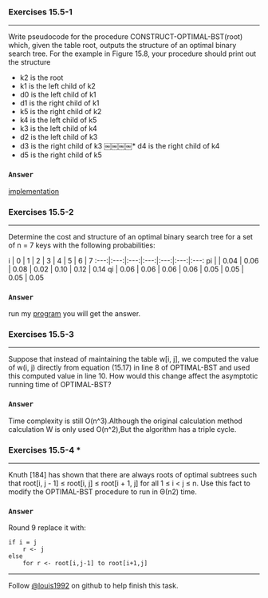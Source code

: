### Exercises 15.5-1
***

Write pseudocode for the procedure CONSTRUCT-OPTIMAL-BST(root) which, given the table root, outputs the structure of an optimal binary search tree. For the example in Figure 15.8, your procedure should print out the structure


* k2 is the root
* k1 is the left child of k2
* d0 is the left child of k1
* d1 is the right child of k1
* k5 is the right child of k2
* k4 is the left child of k5
* k3 is the left child of k4
* d2 is the left child of k3
* d3 is the right child of k3
￼￼￼￼* d4 is the right child of k4
* d5 is the right child of k5

### `Answer`
[implementation](./optimalBST.cpp)



### Exercises 15.5-2
***
Determine the cost and structure of an optimal binary search tree for a set of n = 7 keys with the following probabilities:

i | 0 | 1 | 2 | 3 | 4 | 5 | 6 | 7
:---:|:---:|:---:|:---:|:---:|:---:|:---:
pi | | 0.04 | 0.06 | 0.08 | 0.02 | 0.10 | 0.12 | 0.14
qi | 0.06 | 0.06 | 0.06 | 0.06 | 0.05 | 0.05 | 0.05 | 0.05

### `Answer`
run my [program](./optimalBST.cpp) you will get the answer.

### Exercises 15.5-3
***

Suppose that instead of maintaining the table w[i, j], we computed the value of w(i, j) directly from equation (15.17) in line 8 of OPTIMAL-BST and used this computed value in line 10. How would this change affect the asymptotic running time of OPTIMAL-BST?

### `Answer`

Time complexity is still O(n^3).Although the original calculation method calculation W is only used O(n^2),But the algorithm has a triple cycle.
		
### Exercises 15.5-4 *
***
Knuth [184] has shown that there are always roots of optimal subtrees such that root[i, j - 1] ≤ root[i, j] ≤ root[i + 1, j] for all 1 ≤ i < j ≤ n. Use this fact to modify the OPTIMAL-BST procedure to run in Θ(n2) time.

### `Answer`
Round 9 replace it with:

	if i = j
		r <- j
	else
		for r <- root[i,j-1] to root[i+1,j]

***
Follow [@louis1992](https://github.com/gzc) on github to help finish this task.

